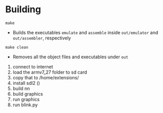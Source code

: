 # Building

```
make
```
* Builds the executables `emulate` and `assemble` inside `out/emulator` and `out/assembler`, respectively

```
make clean
```
* Removes all the object files and executables under `out`


1. connect to internet
2. load the armv7_27 folder to sd card
3. copy that to /home/extensions/
4. install sdl2 ()
5. build nn 
6. build graphics
7. run graphics 
8. run blink.py
